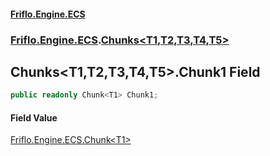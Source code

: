 #### [Friflo.Engine.ECS](index.md#'index')
### [Friflo.Engine.ECS](Friflo.Engine.ECS.md#'Friflo.Engine.ECS').[Chunks&lt;T1,T2,T3,T4,T5&gt;](Chunks_T1,T2,T3,T4,T5_.md#'Friflo.Engine.ECS.Chunks<T1,T2,T3,T4,T5>')

## Chunks<T1,T2,T3,T4,T5>.Chunk1 Field

```csharp
public readonly Chunk<T1> Chunk1;
```

#### Field Value
[Friflo.Engine.ECS.Chunk&lt;](Chunk_T_.md#'Friflo.Engine.ECS.Chunk<T>')[T1](Chunks_T1,T2,T3,T4,T5_.md#Friflo.Engine.ECS.Chunks_T1,T2,T3,T4,T5_.T1#'Friflo.Engine.ECS.Chunks<T1,T2,T3,T4,T5>.T1')[&gt;](Chunk_T_.md#'Friflo.Engine.ECS.Chunk<T>')